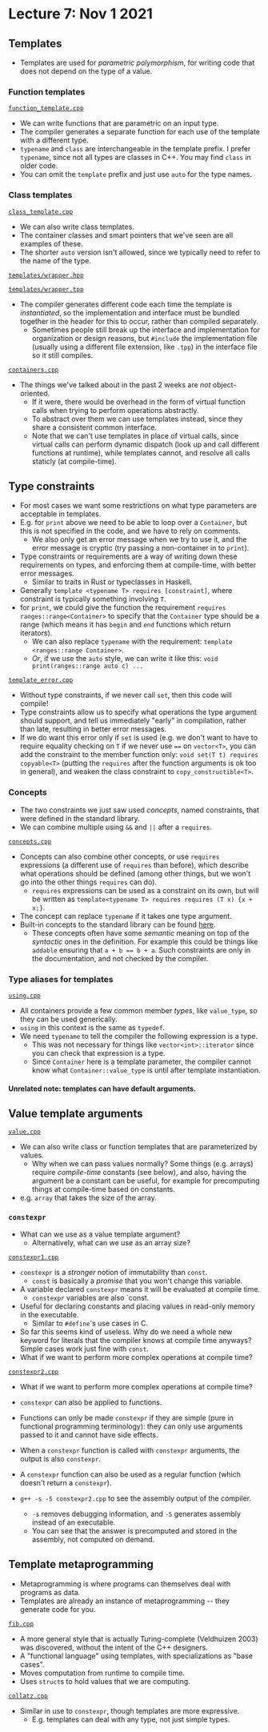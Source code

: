 # Lecture 7: Nov 1 2021

## Templates

- Templates are used for _parametric polymorphism_, for writing code that does not depend on the type of a value.

### Function templates

[`function_template.cpp`](function_template.cpp)

- We can write functions that are parametric on an input type.
- The compiler generates a separate function for each use of the template with a different type.
- `typename` and `class` are interchangeable in the template prefix. I prefer `typename`, since not all types are classes in C++. You may find `class` in older code.
- You can omit the `template` prefix and just use `auto` for the type names.

### Class templates

[`class_template.cpp`](class_template.cpp)

- We can also write class templates.
- The container classes and smart pointers that we've seen are all examples of these.
- The shorter `auto` version isn't allowed, since we typically need to refer to the name of the type.

[`templates/wrapper.hpp`](templates/wrapper.hpp)

[`templates/wrapper.tpp`](templates/wrapper.tpp)

- The compiler generates different code each time the template is _instantiated_, so the implementation and interface must be bundled together in the header for this to occur, rather than compiled separately.
  - Sometimes people still break up the interface and implementation for organization or design reasons, but `#include` the implementation file (usually using a different file extension, like `.tpp`) in the interface file so it still compiles.

[`containers.cpp`](containers.cpp)

- The things we've talked about in the past 2 weeks are _not_ object-oriented.
  - If it were, there would be overhead in the form of virtual function calls when trying to perform operations abstractly.
  - To abstract over them we can use templates instead, since they share a consistent common interface.
  - Note that we can't use templates in place of virtual calls, since virtual calls can perform dynamic dispatch (look up and call different functions at runtime), while templates cannot, and resolve all calls staticly (at compile-time).

## Type constraints

- For most cases we want some restrictions on what type parameters are acceptable in templates.
- E.g. for `print` above we need to be able to loop over a `Container`, but this is not specified in the code, and we have to rely on comments.
  - We also only get an error message when we try to use it, and the error message is cryptic (try passing a non-container in to `print`).
- Type constraints or requirements are a way of writing down these requirements on types, and enforcing them at compile-time, with better error messages.
  - Similar to traits in Rust or typeclasses in Haskell.
- Generally `template <typename T> requires [constraint]`, where constraint is typically something involving `T`.
- for `print`, we could give the function the requirement `requires ranges::range<Container>` to specify that the `Container` type should be a range (which means it has `begin` and `end` functions which return iterators).
  - We can also replace `typename` with the requirement: `template <ranges::range Container>`.
  - _Or_, if we use the `auto` style, we can write it like this: `void print(ranges::range auto c) ...`

[`template_error.cpp`](template_error.cpp)

- Without type constraints, if we never call `set`, then this code will compile!
- Type constraints allow us to specify what operations the type argument should support, and tell us immediately "early" in compilation, rather than late, resulting in better error messages.
- If we do want this error only if `set` is used (e.g. we don't want to have to require equality checking on `T` if we never use `==` on `vector<T>`, you can add the constraint to the member function only: `void set(T t) requires copyable<T>` (putting the `requires` after the function arguments is ok too in general), and weaken the class constraint to `copy_constructible<T>`.

### Concepts

- The two constraints we just saw used _concepts_, named constraints, that were defined in the standard library.
- We can combine multiple using `&&` and `||` after a `requires`.

[`concepts.cpp`](concepts.cpp)

- Concepts can also combine other concepts, or use `requires` expressions (a different use of `requires` than before), which describe what operations should be defined (among other things, but we won't go into the other things `requires` can do).
  - `requires` expressions can be used as a constraint on its own, but will be written as `template<typename T> requires requires (T x) {x + x;}`.
- The concept can replace `typename` if it takes one type argument.
- Built-in concepts to the standard library can be found [here](https://en.cppreference.com/w/cpp/concepts).
  - These concepts often have some _semantic_ meaning on top of the _syntactic_ ones in the definition. For example this could be things like `addable` ensuring that `a + b == b + a`. Such constraints are only in the documentation, and not checked by the compiler.

### Type aliases for templates

[`using.cpp`](using.cpp)

- All containers provide a few common member _types_, like `value_type`, so they can be used generically.
- `using` in this context is the same as `typedef`.
- We need `typename` to tell the compiler the following expression is a type.
  - This was not necessary for things like `vector<int>::iterator` since you can check that expression is a type.
  - Since `Container` here is a template parameter, the compiler cannot know what `Container::value_type` is until after template instantiation.

#### Unrelated note: templates can have default arguments.

## Value template arguments

[`value.cpp`](value.cpp)

- We can also write class or function templates that are parameterized by values.
  - Why when we can pass values normally? Some things (e.g. arrays) require _compile-time_ constants (see below), and also, having the argument be a constant can be useful, for example for precomputing things at compile-time based on constants.
- e.g. `array` that takes the size of the array.

### `constexpr`

- What can we use as a value template argument?
  - Alternatively, what can we use as an array size?

[`constexpr1.cpp`](constexpr1.cpp)

- `constexpr` is a _stronger_ notion of immutability than `const`.
  - `const` is basically a _promise_ that you won't change this variable.
- A variable declared `constexpr` means it will be evaluated at compile time.
  - `constexpr` variables are also `const.
- Useful for declaring constants and placing values in read-only memory in the executable.
  - Similar to `#define`'s use cases in C.
- So far this seems kind of useless. Why do we need a whole new keyword for literals that the compiler knows at compile time anyways? Simple cases work just fine with `const`.
- What if we want to perform more complex operations at compile time?

[`constexpr2.cpp`](constexpr2.cpp)

- What if we want to perform more complex operations at compile time?
- `constexpr` can also be applied to functions.
- Functions can only be made `constexpr` if they are simple (pure in functional programming terminology): they can only use arguments passed to it and cannot have side effects.
- When a `constexpr` function is called with `constexpr` arguments, the output is also `constexpr`.
- A `constexpr` function can also be used as a regular function (which doesn't return a `constexpr`).

- `g++ -s -S constexpr2.cpp` to see the assembly output of the compiler.
  - `-s` removes debugging information, and `-S` generates assembly instead of an executable.
  - You can see that the answer is precomputed and stored in the assembly, not computed on demand.

## Template metaprogramming

- Metaprogramming is where programs can themselves deal with programs as data.
- Templates are already an instance of metaprogramming -- they generate code for you.

[`fib.cpp`](fib.cpp)

- A more general style that is actually Turing-complete (Veldhuizen 2003) was discovered, without the intent of the C++ designers.
- A "functional language" using templates, with specializations as "base cases".
- Moves computation from runtime to compile time.
- Uses `struct`s to hold values that we are computing.

[`collatz.cpp`](collatz.cpp)

- Similar in use to `constexpr`, though templates are more expressive.
  - E.g. templates can deal with any type, not just simple types.
